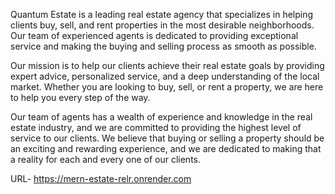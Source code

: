 Quantum Estate is a leading real estate agency that specializes in helping clients buy, sell, and rent properties in the most desirable neighborhoods. Our team of experienced agents is dedicated to providing exceptional service and making the buying and selling process as smooth as possible.

Our mission is to help our clients achieve their real estate goals by providing expert advice, personalized service, and a deep understanding of the local market. Whether you are looking to buy, sell, or rent a property, we are here to help you every step of the way.

Our team of agents has a wealth of experience and knowledge in the real estate industry, and we are committed to providing the highest level of service to our clients. We believe that buying or selling a property should be an exciting and rewarding experience, and we are dedicated to making that a reality for each and every one of our clients.

URL- https://mern-estate-relr.onrender.com
